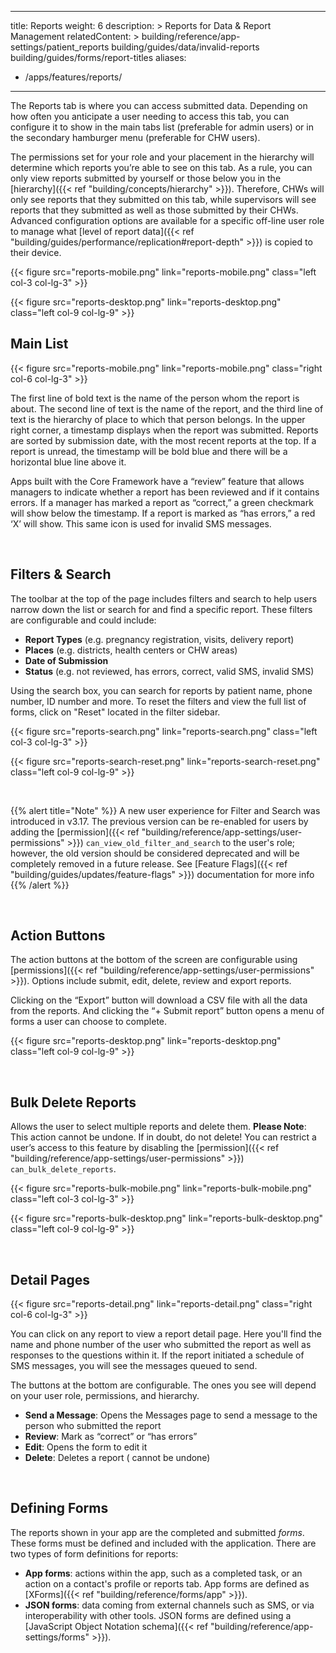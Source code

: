 ---
title: Reports
weight: 6
description: >
  Reports for Data & Report Management
relatedContent: >
  building/reference/app-settings/patient_reports
  building/guides/data/invalid-reports
  building/guides/forms/report-titles
aliases:
   - /apps/features/reports/
----

The Reports tab is where you can access submitted data. Depending on how often you anticipate a user needing to access this tab, you can configure it to show in the main tabs list (preferable for admin users) or in the secondary hamburger menu (preferable for CHW users). 

The permissions set for your role and your placement in the hierarchy will determine which reports you’re able to see on this tab. As a rule, you can only view reports submitted by yourself or those below you in the [hierarchy]({{< ref "building/concepts/hierarchy" >}}). Therefore, CHWs will only see reports that they submitted on this tab, while supervisors will see reports that they submitted as well as those submitted by their CHWs. Advanced configuration options are available for a specific off-line user role to manage what [level of report data]({{< ref "building/guides/performance/replication#report-depth" >}}) is copied to their device. 

{{< figure src="reports-mobile.png" link="reports-mobile.png" class="left col-3 col-lg-3" >}}

{{< figure src="reports-desktop.png" link="reports-desktop.png" class="left col-9 col-lg-9" >}}

## Main List

{{< figure src="reports-mobile.png" link="reports-mobile.png" class="right col-6 col-lg-3" >}}

The first line of bold text is the name of the person whom the report is about. The second line of text is the name of the report, and the third line of text is the hierarchy of place to which that person belongs. In the upper right corner, a timestamp displays when the report was submitted. Reports are sorted by submission date, with the most recent reports at the top. If a report is unread, the timestamp will be bold blue and there will be a horizontal blue line above it. 

Apps built with the Core Framework have a “review” feature that allows managers to indicate whether a report has been reviewed and if it contains errors. If a manager has marked a report as “correct,” a green checkmark will show below the timestamp. If a report is marked as “has errors,” a red ‘X’ will show. This same icon is used for invalid SMS messages.

<br clear="all">


## Filters & Search

The toolbar at the top of the page includes filters and search to help users narrow down the list or search for and find a specific report. These filters are configurable and could include:

- **Report Types** (e.g. pregnancy registration, visits, delivery report)
- **Places** (e.g. districts, health centers or CHW areas)
- **Date of Submission**
- **Status** (e.g. not reviewed, has errors, correct, valid SMS, invalid SMS)

Using the search box, you can search for reports by patient name, phone number, ID number and more. To reset the filters and view the full list of forms, click on "Reset" located in the filter sidebar.

{{< figure src="reports-search.png" link="reports-search.png" class="left col-3 col-lg-3" >}}

{{< figure src="reports-search-reset.png" link="reports-search-reset.png" class="left col-9 col-lg-9" >}}

<br clear="all">

{{% alert title="Note" %}} A new user experience for Filter and Search was introduced in v3.17. The previous version can be re-enabled for users by adding the [permission]({{< ref "building/reference/app-settings/user-permissions" >}}) `can_view_old_filter_and_search` to the user's role; however, the old version should be considered deprecated and will be completely removed in a future release. See [Feature Flags]({{< ref "building/guides/updates/feature-flags" >}}) documentation for more info {{% /alert %}}

<br clear="all">


## Action Buttons

The action buttons at the bottom of the screen are configurable using [permissions]({{< ref "building/reference/app-settings/user-permissions" >}}). Options include submit, edit, delete, review and export reports.

Clicking on the “Export” button will download a CSV file with all the data from the reports. And clicking the “+ Submit report” button opens a menu of forms a user can choose to complete.

{{< figure src="reports-desktop.png" link="reports-desktop.png" class="left col-9 col-lg-9" >}}

<br clear="all">

## Bulk Delete Reports

Allows the user to select multiple reports and delete them. **Please Note**: This action cannot be undone. If in doubt, do not delete! You can restrict a user’s access to this feature by disabling the [permission]({{< ref "building/reference/app-settings/user-permissions" >}}) `can_bulk_delete_reports`.

{{< figure src="reports-bulk-mobile.png" link="reports-bulk-mobile.png" class="left col-3 col-lg-3" >}}

{{< figure src="reports-bulk-desktop.png" link="reports-bulk-desktop.png" class="left col-9 col-lg-9" >}}

<br clear="all">


## Detail Pages

{{< figure src="reports-detail.png" link="reports-detail.png" class="right col-6 col-lg-3" >}}

You can click on any report to view a report detail page. Here you'll find the name and phone number of the user who submitted the report as well as responses to the questions within it. If the report initiated a schedule of SMS messages, you will see the messages queued to send.

The buttons at the bottom are configurable. The ones you see will depend on your user role, permissions, and hierarchy. 

- **Send a Message**​: Opens the Messages page to send a message to the person who submitted the report
- **Review**: Mark as “correct” or “has errors”
- **Edit**: Opens the form to edit it
- **Delete**: Deletes a report ( cannot be undone)

<br clear="all">


## Defining Forms

The reports shown in your app are the completed and submitted *forms*. These forms must be defined and included with the application. There are two types of form definitions for reports:
- **App forms**: actions within the app, such as a completed task, or an action on a contact's profile or reports tab. App forms are defined as [XForms]({{< ref "building/reference/forms/app" >}}).
- **JSON forms**: data coming from external channels such as SMS, or via interoperability with other tools. JSON forms are defined using a [JavaScript Object Notation schema]({{< ref "building/reference/app-settings/forms" >}}). 



